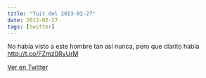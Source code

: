 ```yaml
---
title: "Tuit del 2013-02-27"
date: 2013-02-27
tags: [twitter]
---
```


No había visto a este hombre tan así nunca, pero que clarito habla http://t.co/FZmz0RyUrM



[Ver en Twitter](https://twitter.com/i/web/status/306887017327902721)

